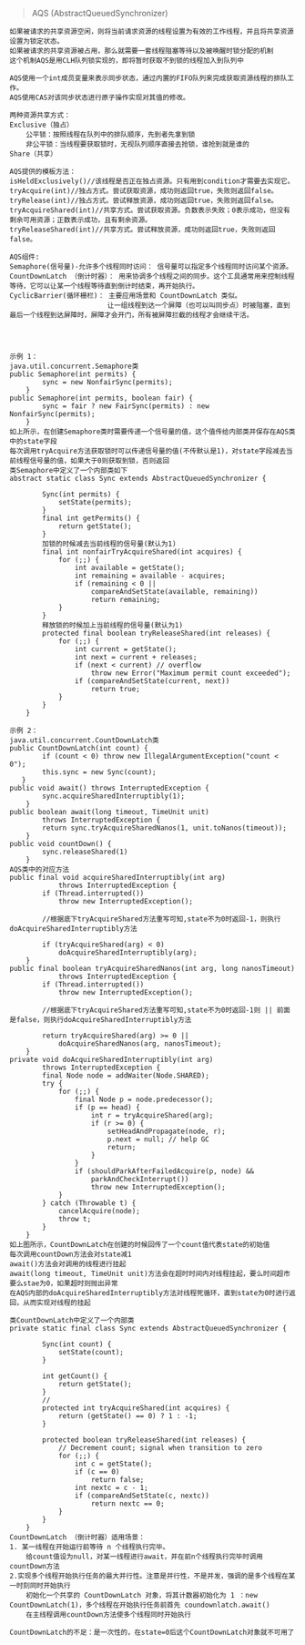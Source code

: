 > AQS (AbstractQueuedSynchronizer)

    如果被请求的共享资源空闲，则将当前请求资源的线程设置为有效的工作线程，并且将共享资源设置为锁定状态。
    如果被请求的共享资源被占用，那么就需要一套线程阻塞等待以及被唤醒时锁分配的机制
    这个机制AQS是用CLH队列锁实现的，即将暂时获取不到锁的线程加入到队列中
    
    AQS使用一个int成员变量来表示同步状态，通过内置的FIFO队列来完成获取资源线程的排队工作。
    AQS使用CAS对该同步状态进行原子操作实现对其值的修改。
    
    两种资源共享方式：
    Exclusive（独占）
        公平锁：按照线程在队列中的排队顺序，先到者先拿到锁
        非公平锁：当线程要获取锁时，无视队列顺序直接去抢锁，谁抢到就是谁的
    Share（共享）
    
    AQS提供的模板方法：
    isHeldExclusively()//该线程是否正在独占资源。只有用到condition才需要去实现它。
    tryAcquire(int)//独占方式。尝试获取资源，成功则返回true，失败则返回false。
    tryRelease(int)//独占方式。尝试释放资源，成功则返回true，失败则返回false。
    tryAcquireShared(int)//共享方式。尝试获取资源。负数表示失败；0表示成功，但没有剩余可用资源；正数表示成功，且有剩余资源。
    tryReleaseShared(int)//共享方式。尝试释放资源，成功则返回true，失败则返回false。
    
    AQS组件:
    Semaphore(信号量)-允许多个线程同时访问： 信号量可以指定多个线程同时访问某个资源。
    CountDownLatch （倒计时器）： 用来协调多个线程之间的同步。这个工具通常用来控制线程等待，它可以让某一个线程等待直到倒计时结束，再开始执行。
    CyclicBarrier(循环栅栏)： 主要应用场景和 CountDownLatch 类似。
                            让一组线程到达一个屏障（也可以叫同步点）时被阻塞，直到最后一个线程到达屏障时，屏障才会开门，所有被屏障拦截的线程才会继续干活。
    
    
    
    
    示例 1：
    java.util.concurrent.Semaphore类  
    public Semaphore(int permits) {
            sync = new NonfairSync(permits);
        }
    public Semaphore(int permits, boolean fair) {
            sync = fair ? new FairSync(permits) : new NonfairSync(permits);
        }
    如上所示，在创建Semaphore类时需要传递一个信号量的值，这个值传给内部类并保存在AQS类中的state字段
    每次调用tryAcquire方法获取锁时可以传递信号量的值(不传默认是1)，对state字段减去当前线程信号量的值，如果大于0则获取到锁，否则返回
    类Semaphore中定义了一个内部类如下
    abstract static class Sync extends AbstractQueuedSynchronizer {
            
            Sync(int permits) {
                setState(permits);
            }
            final int getPermits() {
                return getState();
            }
            加锁的时候减去当前线程的信号量(默认为1)
            final int nonfairTryAcquireShared(int acquires) {
                for (;;) {
                    int available = getState();
                    int remaining = available - acquires;
                    if (remaining < 0 ||
                        compareAndSetState(available, remaining))
                        return remaining;
                }
            }
            释放锁的时候加上当前线程的信号量(默认为1)
            protected final boolean tryReleaseShared(int releases) {
                for (;;) {
                    int current = getState();
                    int next = current + releases;
                    if (next < current) // overflow
                        throw new Error("Maximum permit count exceeded");
                    if (compareAndSetState(current, next))
                        return true;
                }
            }
        }

    示例 2：
    java.util.concurrent.CountDownLatch类 
    public CountDownLatch(int count) {
            if (count < 0) throw new IllegalArgumentException("count < 0");
            this.sync = new Sync(count);
       }
    public void await() throws InterruptedException {
            sync.acquireSharedInterruptibly(1);
        }
    public boolean await(long timeout, TimeUnit unit)
            throws InterruptedException {
            return sync.tryAcquireSharedNanos(1, unit.toNanos(timeout));
        }
    public void countDown() {
            sync.releaseShared(1)
        }
    AQS类中的对应方法
    public final void acquireSharedInterruptibly(int arg)
                throws InterruptedException {
            if (Thread.interrupted())
                throw new InterruptedException();
                
            //根据底下tryAcquireShared方法重写可知,state不为0时返回-1，则执行doAcquireSharedInterruptibly方法
            
            if (tryAcquireShared(arg) < 0)
                doAcquireSharedInterruptibly(arg);
        }
    public final boolean tryAcquireSharedNanos(int arg, long nanosTimeout)
                throws InterruptedException {
            if (Thread.interrupted())
                throw new InterruptedException();
                
            //根据底下tryAcquireShared方法重写可知,state不为0时返回-1则 || 前面是false，则执行doAcquireSharedInterruptibly方法
            
            return tryAcquireShared(arg) >= 0 ||
                doAcquireSharedNanos(arg, nanosTimeout);
        }
    private void doAcquireSharedInterruptibly(int arg)
            throws InterruptedException {
            final Node node = addWaiter(Node.SHARED);
            try {
                for (;;) {
                    final Node p = node.predecessor();
                    if (p == head) {
                        int r = tryAcquireShared(arg);
                        if (r >= 0) {
                            setHeadAndPropagate(node, r);
                            p.next = null; // help GC
                            return;
                        }
                    }
                    if (shouldParkAfterFailedAcquire(p, node) &&
                        parkAndCheckInterrupt())
                        throw new InterruptedException();
                }
            } catch (Throwable t) {
                cancelAcquire(node);
                throw t;
            }
        }
    如上图所示，CountDownLatch在创建的时候回传了一个count值代表state的初始值
    每次调用countDown方法会对state减1
    await()方法会对调用的线程进行挂起
    await(long timeout, TimeUnit unit)方法会在超时时间内对线程挂起，要么时间超市要么stae为0，如果超时则抛出异常
    在AQS内部的doAcquireSharedInterruptibly方法对线程死循环，直到state为0时进行返回，从而实现对线程的挂起
    
    类CountDownLatch中定义了一个内部类
    private static final class Sync extends AbstractQueuedSynchronizer {
    
            Sync(int count) {
                setState(count);
            }
    
            int getCount() {
                return getState();
            }
            //
            protected int tryAcquireShared(int acquires) {
                return (getState() == 0) ? 1 : -1;
            }
    
            protected boolean tryReleaseShared(int releases) {
                // Decrement count; signal when transition to zero
                for (;;) {
                    int c = getState();
                    if (c == 0)
                        return false;
                    int nextc = c - 1;
                    if (compareAndSetState(c, nextc))
                        return nextc == 0;
                }
            }
        }
    CountDownLatch （倒计时器）适用场景：
    1. 某一线程在开始运行前等待 n 个线程执行完毕。
        给count值设为null，对某一线程进行await，并在前n个线程执行完毕时调用countDown方法
    2.实现多个线程开始执行任务的最大并行性。注意是并行性，不是并发，强调的是多个线程在某一时刻同时开始执行
        初始化一个共享的 CountDownLatch 对象，将其计数器初始化为 1 ：new CountDownLatch(1)，多个线程在开始执行任务前首先 coundownlatch.await()
        在主线程调用countDown方法使多个线程同时开始执行
        
    CountDownLatch的不足：是一次性的，在state=0后这个CountDownLatch对象就不可用了